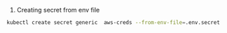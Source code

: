 1. Creating secret from env file

```bash
kubectl create secret generic  aws-creds --from-env-file=.env.secret
```
